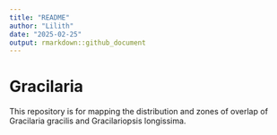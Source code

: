 ```yaml
---
title: "README"
author: "Lilith"
date: "2025-02-25"
output: rmarkdown::github_document
---
```

# Gracilaria
This repository is for mapping the distribution and zones of overlap of Gracilaria gracilis and Gracilariopsis longissima.
